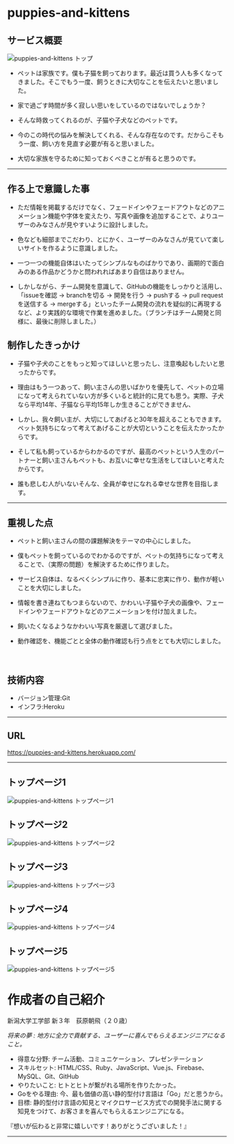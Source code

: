 # puppies-and-kittens

## サービス概要

![puppies-and-kittens トップ](https://i.gyazo.com/1683ee71fd1a865ff3c283a60977e9b9.jpg)

- ペットは家族です。僕も子猫を飼っております。最近は買う人も多くなってきました。そこでもう一度、飼うときに大切なことを伝えたいと思いました。

- 家で過ごす時間が多く寂しい思いをしているのではないでしょうか？

- そんな時救ってくれるのが、子猫や子犬などのペットです。

- 今のこの時代の悩みを解決してくれる、そんな存在なのです。だからこそもう一度、飼い方を見直す必要が有ると思いました。

- 大切な家族を守るために知っておくべきことが有ると思うのです。

***
## 作る上で意識した事

- ただ情報を掲載するだけでなく、フェードインやフェードアウトなどのアニメーション機能や字体を変えたり、写真や画像を追加することで、よりユーザーのみなさんが見やすいように設計しました。

- 色なども細部までこだわり、とにかく、ユーザーのみなさんが見ていて楽しいサイトを作るように意識しました。

- 一つ一つの機能自体はいたってシンプルなものばかりであり、画期的で面白みのある作品かどうかと問われればあまり自信はありません。

- しかしながら、チーム開発を意識して、GitHubの機能をしっかりと活用し、「issueを確認 -> branchを切る -> 開発を行う -> pushする -> pull requestを送信する -> mergeする」といったチーム開発の流れを疑似的に再現するなど、より実践的な環境で作業を進めました。（ブランチはチーム開発と同様に、最後に削除しました。）

## 制作したきっかけ

- 子猫や子犬のことをもっと知ってほしいと思ったし、注意喚起もしたいと思ったからです。

- 理由はもう一つあって、飼い主さんの思いばかりを優先して、ペットの立場になって考えられていない方が多くいると統計的に見ても思う。実際、子犬なら平均14年、子猫なら平均15年しか生きることができません、

- しかし、我々飼い主が、大切にしてあげると30年を超えることもできます。
ペット気持ちになって考えてあげることが大切ということを伝えたかったからです。


- そして私も飼っているからわかるのですが、最高のペットという人生のパートナーと飼い主さんもペットも、お互いに幸せな生活をしてほしいと考えたからです。

- 誰も悲しむ人がいないそんな、全員が幸せになれる幸せな世界を目指します。

***
## 重視した点
- ペットと飼い主さんの間の課題解決をテーマの中心にしました。
- 僕もペットを飼っているのでわかるのですが、ペットの気持ちになって考えることで、（実際の問題）を解決するために作りました。
- サービス自体は、なるべくシンプルに作り、基本に忠実に作り、動作が軽いことを大切にしました。
- 情報を書き連ねてもつまらないので、かわいい子猫や子犬の画像や、フェードインやフェードアウトなどのアニメーションを付け加えました。
- 飼いたくなるようなかわいい写真を厳選して選びました。

- 動作確認を、機能ごとと全体の動作確認も行う点をとても大切にしました。

　
## 技術内容
- バージョン管理:Git
- インフラ:Heroku

***

## URL
https://puppies-and-kittens.herokuapp.com/

***

## トップページ1
![puppies-and-kittens トップページ1](https://i.gyazo.com/1683ee71fd1a865ff3c283a60977e9b9.jpg)

## トップページ2
![puppies-and-kittens トップページ2](https://i.gyazo.com/90de2b7790a7322cca1fd673f93eb45e.png)

## トップページ3
![puppies-and-kittens トップページ3](https://i.gyazo.com/b9ef08c4bbbdf81791e148ce86397cca.png)

## トップページ4
![puppies-and-kittens トップページ4](https://i.gyazo.com/c6b5e7eb809e116dcfaddacb661f77b3.png)

## トップページ5
![puppies-and-kittens トップページ5](https://i.gyazo.com/ac012ead5acc848e6776fd8afd407220.png)



# 作成者の自己紹介

新潟大学工学部 新３年　荻原朝飛（２０歳）

*将来の夢 : 地方に全力で貢献する、ユーザーに喜んでもらえるエンジニアになること。*

- 得意な分野: 
チーム活動、コミュニケーション、プレゼンテーション
- スキルセット: 
HTML/CSS、Ruby、JavaScript、Vue.js、Firebase、MySQL、Git、GitHub
- やりたいこと: 
ヒトとヒトが繋がれる場所を作りたかった。
- Goをやる理由: 
今、最も価値の高い静的型付け言語は「Go」だと思うから。
- 目標: 
静的型付け言語の知見とマイクロサービス方式での開発手法に関する知見をつけて、お客さまを喜んでもらえるエンジニアになる。

『想いが伝わると非常に嬉しいです！ありがとうございました！』

***

